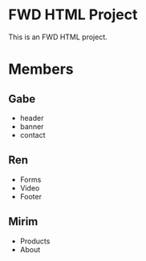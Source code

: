 # FWD HTML Project

This is an FWD HTML project.

# Members

## Gabe

- header
- banner
- contact

## Ren

- Forms
- Video
- Footer

## Mirim

- Products
- About
